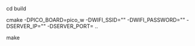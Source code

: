 cd build

cmake -DPICO_BOARD=pico_w -DWIFI_SSID="<wifi>" -DWIFI_PASSWORD="<secret>" -DSERVER_IP="<ip>" -DSERVER_PORT=<port> ..

make
